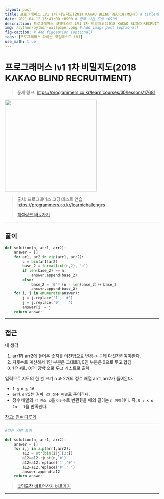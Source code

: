 ```yaml
---
layout: post
title: 프로그래머스 LV1 1차 비밀지도(2018 KAKAO BLIND RECRUITMENT) # title에 [괄호] 사용 금지
date: 2021-04-12 13:43:00 +0900 # 한국 시간 포맷 +0900
description: 프로그래머스 코딩테스트 LV1 1차 비밀지도(2018 KAKAO BLIND RECRUITMENT) 파이썬 # Add post description (optional)
img: /python/python-wallpaper.png # Add image post (optional)
fig-caption: # Add figcaption (optional)
tags: [프로그래머스 파이썬 코딩테스트 LV1]
use_math: true
---
```


# 프로그래머스 lv1 1차 비밀지도(2018 KAKAO BLIND RECRUITMENT)

>문제 링크: <https://programmers.co.kr/learn/courses/30/lessons/17681>


<img src="http://t1.kakaocdn.net/welcome2018/secret8.png" height = 300; width = 300;>
<br>

>출처: 프로그래머스 코딩 테스트 연습 <https://programmers.co.kr/learn/challenges><br>

>[해설링크 바로가기](https://tech.kakao.com/2017/09/27/kakao-blind-recruitment-round-1/)
---

## 풀이

```python
def solution(n, arr1, arr2):
    answer = []
    for ar1, ar2 in zip(arr1, arr2):
        c = bin(ar1|ar2)
        base_2 = format(int(c,2), 'b')
        if len(base_2) == n:
            answer.append(base_2)
        else:
            base_2 = '0'* (n - len(base_2))+ base_2
            answer.append(base_2)
    for i, j in enumerate(answer):
        j = j.replace('1', '#')
        j = j.replace('0', ' ')
        answer[i] = j 
    return answer

```

---

## 접근

내 생각<br>

1. arr1과 arr2에 들어온 숫자를 이진법으로 변경-> 근데 다섯자리여야한다. 
2. 자릿수로 계산해서 1인 부분은 그대로1, 0인 부분은 0으로 두고 합침
3. 1은 #로, 0은 '공백'으로 두고 리스트로 출력

입력으로 지도의 한 변 크기 n 과 2개의 정수 배열 arr1, arr2가 들어온다.<br>

- `1 ≦ n ≦ 16`<br>
- arr1, arr2는 길이 `n인 정수 배열`로 주어진다.<br>
- 정수 배열의 `각 원소 x`를 `이진수`로 변환했을 때의 길이는 `n 이하`이다. 즉, `0 ≦ x ≦ 2n - 1`을 만족한다.<br>


[참고: 진수 다루기](https://www.daleseo.com/python-int-bases/)

---

```python
#다른 사람 풀이

def solution(n, arr1, arr2):
    answer = []
    for i,j in zip(arr1,arr2):
        a12 = str(bin(i|j)[2:])
        a12=a12.rjust(n,'0')
        a12=a12.replace('1','#')
        a12=a12.replace('0',' ')
        answer.append(a12)
    return answer
```

>[코딩도장 비트연산자 바로가기](https://dojang.io/mod/page/view.php?id=2460)
---